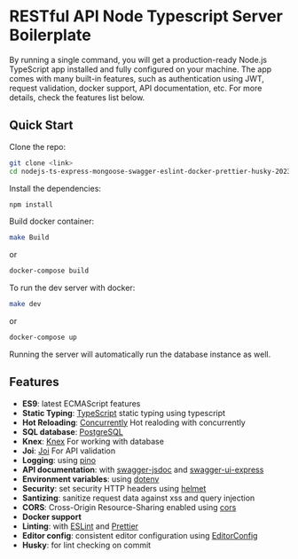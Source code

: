 
# RESTful API Node Typescript Server Boilerplate

By running a single command, you will get a production-ready Node.js TypeScript app installed and fully configured on your machine. The app comes with many built-in features, such as authentication using JWT, request validation, docker support, API documentation, etc. For more details, check the features list below.

## Quick Start
Clone the repo:

```bash
git clone <link>
cd nodejs-ts-express-mongoose-swagger-eslint-docker-prettier-husky-2023
```

Install the dependencies:

```bash
npm install
```

Build docker container:

```bash
make Build
```

or

```bash
docker-compose build
```

To run the dev server with docker:

```bash
make dev
```

or

```bash
docker-compose up
```

Running the server will automatically run the database instance as well.

## Features

- **ES9**: latest ECMAScript features
- **Static Typing**: [TypeScript](https://www.typescriptlang.org/) static typing using typescript
- **Hot Reloading**: [Concurrently](https://github.com/open-cli-tools/concurrently) Hot realoding with concurrently
- **SQL database**: [PostgreSQL](https://www.postgresql.org/) 
- **Knex**: [Knex](https://knexjs.org/) For working with database
- **Joi**: [Joi](https://joi.dev/) For API validation 
- **Logging**: using [pino](https://github.com/pinojs/pino)
- **API documentation**: with [swagger-jsdoc](https://github.com/Surnet/swagger-jsdoc) and [swagger-ui-express](https://github.com/scottie1984/swagger-ui-express)
- **Environment variables**: using [dotenv](https://github.com/motdotla/dotenv)
- **Security**: set security HTTP headers using [helmet](https://helmetjs.github.io)
- **Santizing**: sanitize request data against xss and query injection
- **CORS**: Cross-Origin Resource-Sharing enabled using [cors](https://github.com/expressjs/cors)
- **Docker support**
- **Linting**: with [ESLint](https://eslint.org) and [Prettier](https://prettier.io)
- **Editor config**: consistent editor configuration using [EditorConfig](https://editorconfig.org)
- **Husky**: for lint checking on commit

